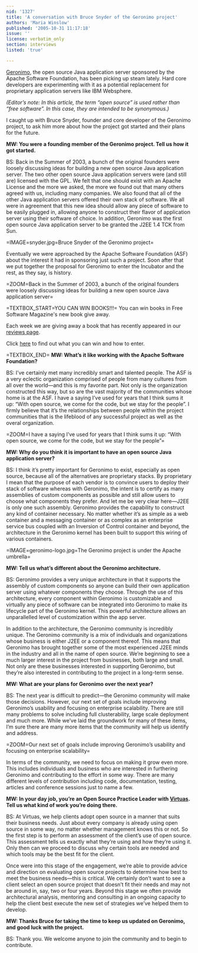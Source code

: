 ```yaml
---
nid: '1327'
title: 'A conversation with Bruce Snyder of the Geronimo project'
authors: 'Maria Winslow'
published: '2005-10-31 11:17:18'
issue: ''
license: verbatim_only
section: interviews
listed: 'true'

---
```

[Geronimo](http://geronimo.apache.org), the open source Java application server sponsored by the Apache Software Foundation, has been picking up steam lately. Hard core developers are experimenting with it as a potential replacement for proprietary application servers like IBM Websphere.

_(Editor’s note: In this article, the term “open source” is used rather than “free software”. In this case, they are intended to be synonymous.)_

I caught up with Bruce Snyder, founder and core developer of the Geronimo project, to ask him more about how the project got started and their plans for the future.

**MW: You were a founding member of the Geronimo project. Tell us how it got started.**

BS: Back in the Summer of 2003, a bunch of the original founders were loosely discussing ideas for building a new open source Java application server. The two other open source Java application servers were (and still are) licensed with the GPL. We felt that one should exist with an Apache License and the more we asked, the more we found out that many others agreed with us, including many companies. We also found that all of the other Java application servers offered their own stack of software. We all were in agreement that this new idea should allow any piece of software to be easily plugged in, allowing anyone to construct their flavor of application server using their software of choice. In addition, Geronimo was the first open source Java application server to be granted the J2EE 1.4 TCK from Sun.


=IMAGE=snyder.jpg=Bruce Snyder of the Geronimo project=

Eventually we were approached by the Apache Software Foundation (ASF) about the interest it had in sponsoring just such a project. Soon after that we put together the proposal for Geronimo to enter the Incubator and the rest, as they say, is history.


=ZOOM=Back in the Summer of 2003, a bunch of the original founders were loosely discussing ideas for building a new open source Java application server=

=TEXTBOX_START=YOU CAN WIN BOOKS!!!=
You can win books in Free Software Magazine's new book give away.

Each week we are giving away a book that has recently appeared in our [reviews page](http://www.freesoftwaremagazine.com/reviews).

Click [here](http://blog.freesoftwaremagazine.com/users/announcements) to find out what you can win and how to enter.


=TEXTBOX_END=
**MW: What’s it like working with the Apache Software Foundation?**

BS: I’ve certainly met many incredibly smart and talented people. The ASF is a very eclectic organization comprised of people from many cultures from all over the world—and this is my favorite part. Not only is the organization constructed this way, but so are the vast majority of the communities whose home is at the ASF. I have a saying I’ve used for years that I think sums it up: “With open source, we come for the code, but we stay for the people”. I firmly believe that it’s the relationships between people within the project communities that is the lifeblood of any successful project as well as the overal organization.


=ZOOM=I have a saying I’ve used for years that I think sums it up: “With open source, we come for the code, but we stay for the people”=

**MW: Why do you think it is important to have an open source Java application server?**

BS: I think it’s pretty important for Geronimo to exist, especially as open source, because all of the alternatives are proprietary stacks. By proprietary I mean that the purpose of each vendor is to convince users to deploy their stack of software whereas with Geronimo, the intent is to certify as many assemblies of custom components as possible and still allow users to choose what components they prefer. And let me be very clear here—J2EE is only one such assembly. Geronimo provides the capability to construct any kind of container necessary. No matter whether it’s as simple as a web container and a messaging container or as complex as an enterprise service bus coupled with an Inversion of Control container and beyond, the architecture in the Geronimo kernel has been built to support this wiring of various containers.


=IMAGE=geronimo-logo.jpg=The Geronimo project is under the Apache umbrella=

**MW: Tell us what’s different about the Geronimo architecture.**

BS: Geronimo provides a very unique architecture in that it supports the assembly of custom components so anyone can build their own application server using whatever components they choose. Through the use of this architecture, every component within Geronimo is customizable and virtually any piece of software can be integrated into Geronimo to make its lifecycle part of the Geronimo kernel. This powerful architecture allows an unparallelled level of customization within the app server.

In addition to the architecture, the Geronimo community is incredibly unique. The Geronimo community is a mix of individuals and organizations whose business is either J2EE or a component thereof. This means that Geronimo has brought together some of the most experienced J2EE minds in the industry and all in the name of open source. We’re beginning to see a much larger interest in the project from businesses, both large and small. Not only are these businesses interested in supporting Geronimo, but they’re also interested in contributing to the project in a long-term sense.

**MW: What are your plans for Geronimo over the next year?**

BS: The next year is difficult to predict—the Geronimo community will make those decisions. However, our next set of goals include improving Geronimo’s usability and focusing on enterprise scalability. There are still many problems to solve including full clusterability, large scale deployment and much more. While we’ve laid the groundwork for many of these items, I’m sure there are many more items that the community will help us identify and address.


=ZOOM=Our next set of goals include improving Geronimo’s usability and focusing on enterprise scalability=

In terms of the community, we need to focus on making it grow even more. This includes individuals and business who are interested in furthering Geronimo and contributing to the effort in some way. There are many different levels of contribution including code, documentation, testing, articles and conference sessions just to name a few.

**MW: In your day job, you’re an Open Source Practice Leader with **[Virtuas](http://virtuas.com)**. Tell us what kind of work you’re doing there.**

BS: At Virtuas, we help clients adopt open source in a manner that suits their business needs. Just about every company is already using open source in some way, no matter whether management knows this or not. So the first step is to perform an assessment of the client’s use of open source. This assessment tells us exactly what they’re using and how they’re using it. Only then can we proceed to discuss why certain tools are needed and which tools may be the best fit for the client.

Once were into this stage of the engagement, we’re able to provide advice and direction on evaluating open source projects to determine how best to meet the business needs—this is critical. We certainly don’t want to see a client select an open source project that doesn’t fit their needs and may not be around in, say, two or four years. Beyond this stage we often provide architectural analysis, mentoring and consulting in an ongoing capacity to help the client best execute the new set of strategies we’ve helped them to develop.

**MW: Thanks Bruce for taking the time to keep us updated on Geronimo, and good luck with the project.**

BS: Thank you. We welcome anyone to join the community and to begin to contribute.

